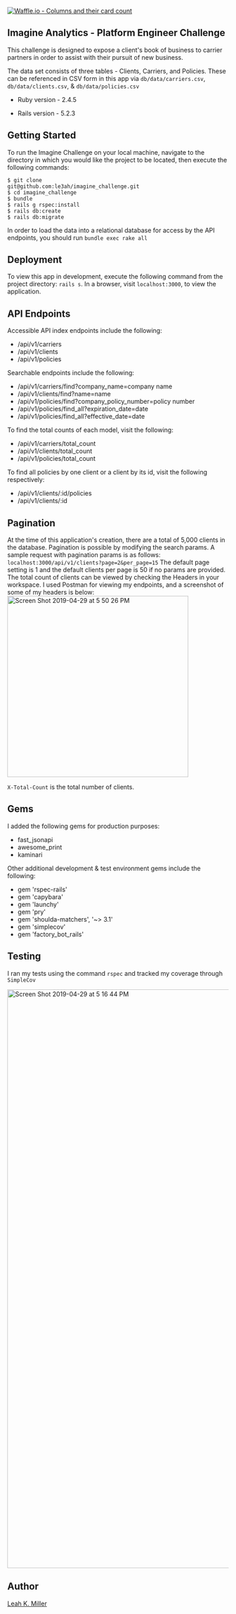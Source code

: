 [![Waffle.io - Columns and their card count](https://badge.waffle.io/le3ah/imagine_challenge.svg?columns=all)](https://waffle.io/le3ah/imagine_challenge)

## Imagine Analytics - Platform Engineer Challenge
This challenge is designed to expose a client's book of business to carrier partners in order to assist with their pursuit of new business.

The data set consists of three tables - Clients, Carriers, and Policies.  These can be referenced in CSV form in this app via ```db/data/carriers.csv```, ```db/data/clients.csv```, & ```db/data/policies.csv```

* Ruby version - 2.4.5

* Rails version - 5.2.3

## Getting Started

To run the Imagine Challenge on your local machine, navigate to the directory in which you would like the project to be located, then execute the following commands:

```
$ git clone
git@github.com:le3ah/imagine_challenge.git
$ cd imagine_challenge
$ bundle
$ rails g rspec:install
$ rails db:create
$ rails db:migrate
```

In order to load the data into a relational database for access by the API endpoints, you should run `bundle exec rake all`

## Deployment

To view this app in development, execute the following command from the project directory: `rails s`. In a browser, visit `localhost:3000`, to view the application.

## API Endpoints

Accessible API index endpoints include the following:

* /api/v1/carriers
* /api/v1/clients
* /api/v1/policies

Searchable endpoints include the following:

* /api/v1/carriers/find?company_name=company name
* /api/v1/clients/find?name=name
* /api/v1/policies/find?company_policy_number=policy number
* /api/v1/policies/find_all?expiration_date=date
* /api/v1/policies/find_all?effective_date=date

To find the total counts of each model, visit the following:

* /api/v1/carriers/total_count
* /api/v1/clients/total_count
* /api/v1/policies/total_count

To find all policies by one client or a client by its id, visit the following respectively:

* /api/v1/clients/:id/policies
* /api/v1/clients/:id

## Pagination

At the time of this application's creation, there are a total of 5,000 clients in the database.  Pagination is possible by modifying the search params.  A sample request with pagination params is as follows: `localhost:3000/api/v1/clients?page=2&per_page=15`
The default page setting is 1 and the default clients per page is 50 if no params are provided.
The total count of clients can be viewed by checking the Headers in your workspace.  I used Postman for viewing my endpoints, and a screenshot of some of my headers is below:
<img width="412" alt="Screen Shot 2019-04-29 at 5 50 26 PM" src="https://user-images.githubusercontent.com/42391567/56933965-5b93b400-6aa7-11e9-9aed-53a2a8820e18.png">

`X-Total-Count` is the total number of clients.
## Gems

I added the following gems for production purposes:
* fast_jsonapi
* awesome_print
* kaminari

Other additional development & test environment gems include the following:
* gem 'rspec-rails'
* gem 'capybara'
* gem 'launchy'
* gem 'pry'
* gem 'shoulda-matchers', '~> 3.1'
* gem 'simplecov'
* gem 'factory_bot_rails'

## Testing

I ran my tests using the command `rspec` and tracked my coverage through `SimpleCov`

<img width="1316" alt="Screen Shot 2019-04-29 at 5 16 44 PM" src="https://user-images.githubusercontent.com/42391567/56933432-12426500-6aa5-11e9-941e-8761440820ee.png">

## Author
[Leah K. Miller](https://github.com/le3ah)
